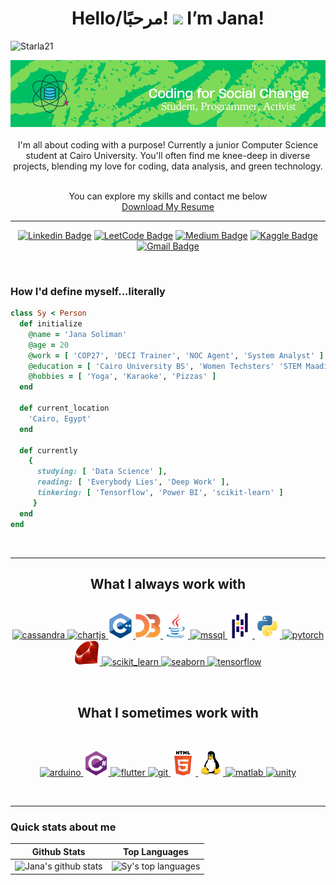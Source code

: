 <div align="center">
 
# Hello/مرحبًا! <img src="https://media.giphy.com/media/hvRJCLFzcasrR4ia7z/giphy.gif" width="35"> I’m Jana!

<p align="left"> <img src="https://komarev.com/ghpvc/?username=Starla21&label=Profile%20views&color=0e75b6&style=flat" alt="Starla21" /> </p>

<div align="center"> <img src="https://github.com/Starla21/Starla21/blob/main/Images/Untitled%20design%20(3).png"> </div>
<br>
I'm all about coding with a purpose! Currently a junior Computer Science student at Cairo University. You'll often find me knee-deep in diverse projects, blending my love for coding, data analysis, and green technology.
<br/>

<br>You can explore my skills and contact me below<br/>
[Download My Resume](https://drive.google.com/file/d/1mUYx3diQCvJYv_YHLkttnPeGGE1wT_Mz/view)

</div>

---
<div align="center">
  
  [![Linkedin Badge](https://img.shields.io/badge/Jana%20Soliman-blue?style=flat-square&logo=Linkedin&logoColor=White)](https://www.linkedin.com/in/jana-soliman-732a36176/)
  [![LeetCode Badge](https://img.shields.io/badge/Starla21-yellow?style=flat-square&logo=Leetcode&logoColor=black)](https://leetcode.com/_STARLA_/)
  [![Medium Badge](https://img.shields.io/badge/Jana%20Soliman-green?style=flat-square&logo=Medium&logoColor=white)](https://medium.com/@binnaief)
  [![Kaggle Badge](https://img.shields.io/badge/STARLA21%20-%20blue?style=flat-square&logo=Kaggle&logoColor=white)](https://www.kaggle.com/starla21)
  [![Gmail Badge](https://img.shields.io/badge/Jana%20Soliman%20-%20red?style=flat-square&logo=Gmail&logoColor=white)](jskywalker144@gmail.com)
</div>
<br>

<h3>How I'd define myself...literally</h3>

 ```ruby
 class Sy < Person
   def initialize
     @name = 'Jana Soliman'
     @age = 20
     @work = [ 'COP27', 'DECI Trainer', 'NOC Agent', 'System Analyst' ]
     @education = [ 'Cairo University BS', 'Women Techsters' 'STEM Maadi' ]
     @hobbies = [ 'Yoga', 'Karaoke', 'Pizzas' ]
   end

   def current_location
     'Cairo, Egypt'
   end

   def currently
     {
       studying: [ 'Data Science' ],
       reading: [ 'Everybody Lies', 'Deep Work' ],
       tinkering: [ 'Tensorflow', 'Power BI', 'scikit-learn' ]
      }
   end
 end
 ``` 
<br>

---

<div align="center">
 
## What I always work with
<p>
 <br>
<a href="https://cassandra.apache.org/" target="_blank" rel="noreferrer"> <img src="https://www.vectorlogo.zone/logos/apache_cassandra/apache_cassandra-icon.svg" alt="cassandra" width="40" height="40"/> </a> <a href="https://www.chartjs.org" target="_blank" rel="noreferrer"> <img src="https://www.chartjs.org/media/logo-title.svg" alt="chartjs" width="40" height="40"/> </a> <a href="https://www.w3schools.com/cpp/" target="_blank" rel="noreferrer"> <img src="https://raw.githubusercontent.com/devicons/devicon/master/icons/cplusplus/cplusplus-original.svg" alt="cplusplus" width="40" height="40"/> </a> <a href="https://d3js.org/" target="_blank" rel="noreferrer"> <img src="https://raw.githubusercontent.com/devicons/devicon/master/icons/d3js/d3js-original.svg" alt="d3js" width="40" height="40"/> </a> <a href="https://www.java.com" target="_blank" rel="noreferrer"> <img src="https://raw.githubusercontent.com/devicons/devicon/master/icons/java/java-original.svg" alt="java" width="40" height="40"/> </a> <a href="https://www.microsoft.com/en-us/sql-server" target="_blank" rel="noreferrer"> <img src="https://www.svgrepo.com/show/303229/microsoft-sql-server-logo.svg" alt="mssql" width="40" height="40"/> </a> <a href="https://pandas.pydata.org/" target="_blank" rel="noreferrer"> <img src="https://raw.githubusercontent.com/devicons/devicon/2ae2a900d2f041da66e950e4d48052658d850630/icons/pandas/pandas-original.svg" alt="pandas" width="40" height="40"/> </a> <a href="https://www.python.org" target="_blank" rel="noreferrer"> <img src="https://raw.githubusercontent.com/devicons/devicon/master/icons/python/python-original.svg" alt="python" width="40" height="40"/> </a> <a href="https://pytorch.org/" target="_blank" rel="noreferrer"> <img src="https://www.vectorlogo.zone/logos/pytorch/pytorch-icon.svg" alt="pytorch" width="40" height="40"/> </a> <a href="https://www.ruby-lang.org/en/" target="_blank" rel="noreferrer"> <img src="https://raw.githubusercontent.com/devicons/devicon/master/icons/ruby/ruby-original.svg" alt="ruby" width="40" height="40"/> </a> <a href="https://scikit-learn.org/" target="_blank" rel="noreferrer"> <img src="https://upload.wikimedia.org/wikipedia/commons/0/05/Scikit_learn_logo_small.svg" alt="scikit_learn" width="40" height="40"/> </a> <a href="https://seaborn.pydata.org/" target="_blank" rel="noreferrer"> <img src="https://seaborn.pydata.org/_images/logo-mark-lightbg.svg" alt="seaborn" width="40" height="40"/> </a> <a href="https://www.tensorflow.org" target="_blank" rel="noreferrer"> <img src="https://www.vectorlogo.zone/logos/tensorflow/tensorflow-icon.svg" alt="tensorflow" width="40" height="40"/> </a>

</p>
<br>


## What I sometimes work with
<br>
<p>
<a href="https://www.arduino.cc/" target="_blank" rel="noreferrer"> <img src="https://cdn.worldvectorlogo.com/logos/arduino-1.svg" alt="arduino" width="40" height="40"/> </a> <a href="https://www.w3schools.com/cs/" target="_blank" rel="noreferrer"> <img src="https://raw.githubusercontent.com/devicons/devicon/master/icons/csharp/csharp-original.svg" alt="csharp" width="40" height="40"/> </a> <a href="https://flutter.dev" target="_blank" rel="noreferrer"> <img src="https://www.vectorlogo.zone/logos/flutterio/flutterio-icon.svg" alt="flutter" width="40" height="40"/> </a> <a href="https://git-scm.com/" target="_blank" rel="noreferrer"> <img src="https://www.vectorlogo.zone/logos/git-scm/git-scm-icon.svg" alt="git" width="40" height="40"/> </a> <a href="https://www.w3.org/html/" target="_blank" rel="noreferrer"> <img src="https://raw.githubusercontent.com/devicons/devicon/master/icons/html5/html5-original-wordmark.svg" alt="html5" width="40" height="40"/> </a> <a href="https://www.linux.org/" target="_blank" rel="noreferrer"> <img src="https://raw.githubusercontent.com/devicons/devicon/master/icons/linux/linux-original.svg" alt="linux" width="40" height="40"/> </a> <a href="https://www.mathworks.com/" target="_blank" rel="noreferrer"> <img src="https://upload.wikimedia.org/wikipedia/commons/2/21/Matlab_Logo.png" alt="matlab" width="40" height="40"/> </a> <a href="https://unity.com/" target="_blank" rel="noreferrer"> <img src="https://www.vectorlogo.zone/logos/unity3d/unity3d-icon.svg" alt="unity" width="40" height="40"/> </a>
</p>

<br>
</div>

---

### Quick stats about me
| Github Stats | Top Languages |
| --- | --- |
| ![Jana's github stats](https://github-readme-stats.vercel.app/api?username=syrashid&show_icons=true&title_color=f6c32c&icon_color=f6c32c&text_color=9f9f9f&bg_color=151515&count_private=true) | ![Sy's top languages](https://github-readme-stats.vercel.app/api/top-langs/?username=syrashid&show_icons=true&title_color=f6c32c&icon_color=f6c32c&text_color=9f9f9f&bg_color=151515&count_private=true&layout=compact) |

